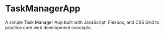 # TaskManagerApp
A simple Task Manager App built with JavaScript, Flexbox, and CSS Grid to practice core web development concepts.
